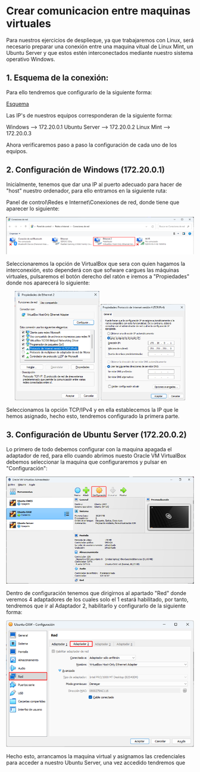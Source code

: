 # Crear comunicacion entre maquinas virtuales

Para nuestros ejercicios de desplieque, ya que trabajaremos con Linux, será necesario preparar una conexión entre una 
maquina vitual de Linux Mint, un Ubuntu Server y que estos estén interconectados mediante nuestro sistema operativo
Windows.

## 1. Esquema de la conexión:

Para ello tendremos que configurarlo de la siguiente forma:

[Esquema]()

Las IP's de nuestros equipos corresponderan de la siguiente forma:

Windows       --> 172.20.0.1
Ubuntu Server --> 172.20.0.2
Linux Mint    --> 172.20.0.3

Ahora verificaremos paso a paso la configuración de cada uno de los equipos.

## 2. Configuración de Windows (172.20.0.1)

Inicialmente, tenemos que dar una IP al puerto adecuado para hacer de "host" nuestro ordenador, para ello entramos en la
siguiente ruta:

Panel de control\Redes e Internet\Conexiones de red, donde tiene que aparecer lo siguiente:

![Conexoines](../Imagenes/6.png)

Seleccionaremos la opción de VirtualBox que sera con quien hagamos la interconexión, esto dependerá con que sofware cargues 
las máquinas virtuales, pulsaremos el botón derecho del ratón e iremos a "Propiedades" donde nos aparecerá lo siguiente:

<p align="center">
  <img src="../Imagenes/7.png" alt="Propiedades" width="45%" />
  
  <img src="../Imagenes/8.png" alt="TCP/IPv4" width="45%" />
</p>

Seleccionamos la opción TCP/IPv4 y en ella establecemos la IP que le hemos asignado, hecho esto, tendremos configurado la primera parte.

## 3. Configuración de Ubuntu Server (172.20.0.2)

Lo primero de todo debemos configurar con la maquina apagada el adaptador de red, para ello cuando abrimos nuesto 
Oracle VM VirtualBox debemos seleccionar la maquina que configuraremos y pulsar en "Configuración":

![VirtualBox](../Imagenes/9.png)

Dentro de configuración tenemos que dirigirnos al apartado "Red" donde veremos 4 adaptadores de los cuales solo el 1 estará 
habilitado, por tanto, tendremos que ir al Adaptador 2, habilitarlo y configurarlo de la siguiente forma:

![Conexoines](../Imagenes/10.png)

Hecho esto, arrancamos la maquina virtual y asignamos las credenciales para acceder a nuestro Ubuntu Server, una vez accedido tendremos que 
